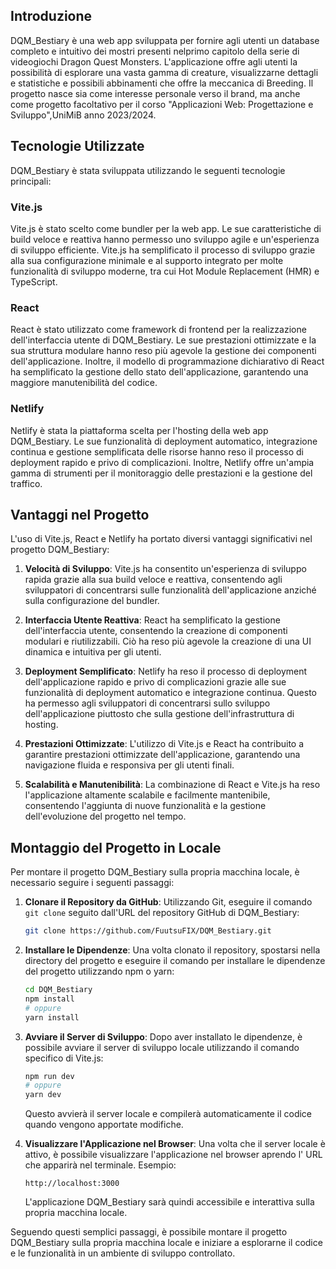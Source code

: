 ## Introduzione
DQM_Bestiary è una web app sviluppata per fornire agli utenti un database completo e intuitivo dei mostri presenti nelprimo capitolo della serie di videogiochi Dragon Quest Monsters. L'applicazione offre agli utenti la possibilità di esplorare una vasta gamma di creature, visualizzarne dettagli e statistiche e possibili abbinamenti che offre la meccanica di Breeding.
Il progetto nasce sia come interesse personale verso il brand, ma anche come progetto facoltativo per il corso "Applicazioni Web: Progettazione e Sviluppo",UniMiB anno 2023/2024.

## Tecnologie Utilizzate
DQM_Bestiary è stata sviluppata utilizzando le seguenti tecnologie principali:

### Vite.js
Vite.js è stato scelto come bundler per la web app. Le sue caratteristiche di build veloce e reattiva hanno permesso uno sviluppo agile e un'esperienza di sviluppo efficiente. Vite.js ha semplificato il processo di sviluppo grazie alla sua configurazione minimale e al supporto integrato per molte funzionalità di sviluppo moderne, tra cui Hot Module Replacement (HMR) e TypeScript.

### React
React è stato utilizzato come framework di frontend per la realizzazione dell'interfaccia utente di DQM_Bestiary. Le sue prestazioni ottimizzate e la sua struttura modulare hanno reso più agevole la gestione dei componenti dell'applicazione. Inoltre, il modello di programmazione dichiarativo di React ha semplificato la gestione dello stato dell'applicazione, garantendo una maggiore manutenibilità del codice.

### Netlify
Netlify è stata la piattaforma scelta per l'hosting della web app DQM_Bestiary. Le sue funzionalità di deployment automatico, integrazione continua e gestione semplificata delle risorse hanno reso il processo di deployment rapido e privo di complicazioni. Inoltre, Netlify offre un'ampia gamma di strumenti per il monitoraggio delle prestazioni e la gestione del traffico.

## Vantaggi nel Progetto
L'uso di Vite.js, React e Netlify ha portato diversi vantaggi significativi nel progetto DQM_Bestiary:

1. **Velocità di Sviluppo**: Vite.js ha consentito un'esperienza di sviluppo rapida grazie alla sua build veloce e reattiva, consentendo agli sviluppatori di concentrarsi sulle funzionalità dell'applicazione anziché sulla configurazione del bundler.

2. **Interfaccia Utente Reattiva**: React ha semplificato la gestione dell'interfaccia utente, consentendo la creazione di componenti modulari e riutilizzabili. Ciò ha reso più agevole la creazione di una UI dinamica e intuitiva per gli utenti.

3. **Deployment Semplificato**: Netlify ha reso il processo di deployment dell'applicazione rapido e privo di complicazioni grazie alle sue funzionalità di deployment automatico e integrazione continua. Questo ha permesso agli sviluppatori di concentrarsi sullo sviluppo dell'applicazione piuttosto che sulla gestione dell'infrastruttura di hosting.

4. **Prestazioni Ottimizzate**: L'utilizzo di Vite.js e React ha contribuito a garantire prestazioni ottimizzate dell'applicazione, garantendo una navigazione fluida e responsiva per gli utenti finali.

5. **Scalabilità e Manutenibilità**: La combinazione di React e Vite.js ha reso l'applicazione altamente scalabile e facilmente mantenibile, consentendo l'aggiunta di nuove funzionalità e la gestione dell'evoluzione del progetto nel tempo.

## Montaggio del Progetto in Locale

Per montare il progetto DQM_Bestiary sulla propria macchina locale, è necessario seguire i seguenti passaggi:

1. **Clonare il Repository da GitHub**: Utilizzando Git, eseguire il comando `git clone` seguito dall'URL del repository GitHub di DQM_Bestiary:

   ```bash
   git clone https://github.com/FuutsuFIX/DQM_Bestiary.git
   ```

2. **Installare le Dipendenze**: Una volta clonato il repository, spostarsi nella directory del progetto e eseguire il comando per installare le dipendenze del progetto utilizzando npm o yarn:

   ```bash
   cd DQM_Bestiary
   npm install
   # oppure
   yarn install
   ```

3. **Avviare il Server di Sviluppo**: Dopo aver installato le dipendenze, è possibile avviare il server di sviluppo locale utilizzando il comando specifico di Vite.js:

   ```bash
   npm run dev
   # oppure
   yarn dev
   ```

   Questo avvierà il server locale e compilerà automaticamente il codice quando vengono apportate modifiche.

4. **Visualizzare l'Applicazione nel Browser**: Una volta che il server locale è attivo, è possibile visualizzare l'applicazione nel browser aprendo l' URL che apparirà nel terminale. Esempio:

   ```
   http://localhost:3000
   ```

   L'applicazione DQM_Bestiary sarà quindi accessibile e interattiva sulla propria macchina locale.

Seguendo questi semplici passaggi, è possibile montare il progetto DQM_Bestiary sulla propria macchina locale e iniziare a esplorarne il codice e le funzionalità in un ambiente di sviluppo controllato.
